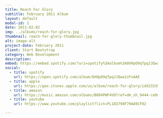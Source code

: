 ```yaml
---
title: Reach For Glory
subtitle: February 2011 Album
layout: default
modal-id: 1
date: 2011-02-02
img: ../albums/reach-for-glory.jpg
thumbnail: reach-for-glory-thumbnail.jpg
alt: image-alt
project-date: February 2011
client: Start Bootstrap
category: Web Development
description:
embed: https://embed.spotify.com/?uri=spotify%3Aalbum%3A0XHpO9qTpqJJQwa2zFxAAE
social:
  - title: spotify
    url: https://open.spotify.com/album/0XHpO9qTpqJJQwa2zFxAAE
  - title: apple
    url: https://geo.itunes.apple.com/us/album/reach-for-glory/id423339211?mt=1&app=music
  - title: amazon
    url: https://music.amazon.com/albums/B004PWF4VO?ref=dm_sh_9444-ce0d-dmcp-1c59-9d805
  - title: youtube
    url: https://www.youtube.com/playlist?list=PL183794F79AA9CF02

---
```

